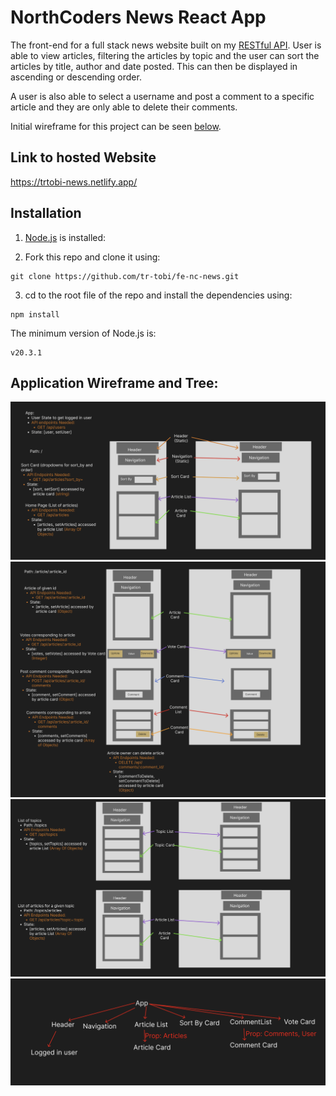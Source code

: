 # NorthCoders News React App

The front-end for a full stack news website built on my [RESTful API](https://github.com/tr-tobi/nc-news). User is able to view articles, filtering the articles by topic and the user can sort the articles by title, author and date posted. This can then be displayed in ascending or descending order.

A user is also able to select a username and post a comment to a specific article and they are only able to delete their comments.

Initial wireframe for this project can be seen [below](#application-wireframe-and-tree).

## Link to hosted Website

https://trtobi-news.netlify.app/

## Installation

1. [Node.js](https://nodejs.org/en) is installed:

2. Fork this repo and clone it using:

```
git clone https://github.com/tr-tobi/fe-nc-news.git
```

3. cd to the root file of the repo and install the dependencies using:

```
npm install
```

The minimum version of Node.js is:

```
v20.3.1
```

## Application Wireframe and Tree:

![Alt text](image-2.png)
![Alt text](image.png)
![Alt text](image-3.png)
![Alt text](image-1.png)
